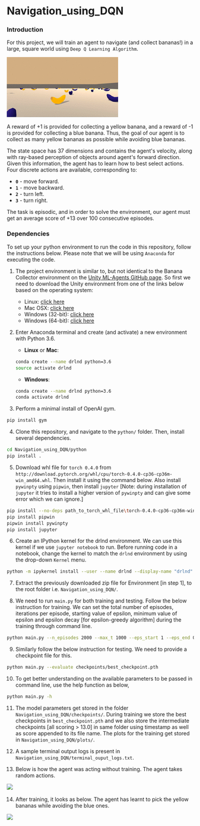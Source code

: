 # Navigation_using_DQN

### Introduction

For this project, we will train an agent to navigate (and collect bananas!) in a large, square world using `Deep Q Learning Algorithm`.

<img src="images/description.gif">

A reward of +1 is provided for collecting a yellow banana, and a reward of -1 is provided for collecting a blue banana.  Thus, the goal of our agent is to collect as many yellow bananas as possible while avoiding blue bananas.  

The state space has 37 dimensions and contains the agent's velocity, along with ray-based perception of objects around agent's forward direction.  Given this information, the agent has to learn how to best select actions.  Four discrete actions are available, corresponding to:
- **`0`** - move forward.
- **`1`** - move backward.
- **`2`** - turn left.
- **`3`** - turn right.

The task is episodic, and in order to solve the environment, our agent must get an average score of +13 over 100 consecutive episodes.

### Dependencies

To set up your python environment to run the code in this repository, follow the instructions below. Please note that we will be using `Anaconda`
for executing the code. 

1. The project environment is similar to, but not identical to the Banana Collector environment on the [Unity ML-Agents GitHub page](https://github.com/Unity-Technologies/ml-agents/blob/main/docs/Learning-Environment-Examples.md#banana-collector). So first we need to download the Unity environment from one of the links below based on the operating system:
    - Linux: [click here](https://s3-us-west-1.amazonaws.com/udacity-drlnd/P1/Banana/Banana_Linux.zip)
    - Mac OSX: [click here](https://s3-us-west-1.amazonaws.com/udacity-drlnd/P1/Banana/Banana.app.zip)
    - Windows (32-bit): [click here](https://s3-us-west-1.amazonaws.com/udacity-drlnd/P1/Banana/Banana_Windows_x86.zip)
    - Windows (64-bit): [click here](https://s3-us-west-1.amazonaws.com/udacity-drlnd/P1/Banana/Banana_Windows_x86_64.zip)
    
2. Enter Anaconda terminal and create (and activate) a new environment with Python 3.6.

	- __Linux__ or __Mac__: 
	```bash
	conda create --name drlnd python=3.6
	source activate drlnd
	```
	- __Windows__: 
	```bash
	conda create --name drlnd python=3.6 
	conda activate drlnd
	```
	  
3. Perform a minimal install of OpenAI gym.
  ```bash
  pip install gym
  ```

4. Clone this repository, and navigate to the `python/` folder.  Then, install several dependencies.
  ```bash
  cd Navigation_using_DQN/python
  pip install .
  ```

5. Download whl file for `torch 0.4.0` from `http://download.pytorch.org/whl/cpu/torch-0.4.0-cp36-cp36m-win_amd64.whl`. Then install it using the command below. Also install `pywinpty` using `pipwin`, then install `jupyter` [Note: during installation of `jupyter` it tries to install a higher version of `pywinpty` and can give some error which we can ignore.]
  ```bash
  pip install --no-deps path_to_torch_whl_file\torch-0.4.0-cp36-cp36m-win_amd64.whl
  pip install pipwin
  pipwin install pywinpty
  pip install jupyter
  ```
6. Create an IPython kernel for the drlnd environment. We can use this kernel if we use `jupyter notebook` to run. Before running code in a notebook, change the kernel to match the `drlnd` environment by using the drop-down `Kernel` menu.
  ```bash
  python -m ipykernel install --user --name drlnd --display-name "drlnd"
  ```

7. Extract the previously downloaded zip file for Environment [in step 1], to the root folder i.e. `Navigation_using_DQN/`.

8. We need to run `main.py` for both training and testing. Follow the below instruction for training. We can set the total number of episodes, iterations per episode, starting value of epsilon, minimum value of epsilon and epsilon decay [for epsilon-greedy  algorithm] during the training through command line. 
  ```bash
  python main.py --n_episodes 2000 --max_t 1000 --eps_start 1 --eps_end 0.01 --eps_decay 0.995
  ```

9. Similarly follow the below instruction for testing. We need to provide a checkpoint file for this. 
  ```bash
  python main.py --evaluate checkpoints/best_checkpoint.pth
  ```
  
10. To get better understanding on the available parameters to be passed in command line, use the help function as below, 
  ```bash
  python main.py -h
  ```

11. The model parameters get stored in the folder `Navigation_using_DQN/checkpoints/`. During training we store the best checkpoints in `best_checkpoint.pth` and we 
also store the intermediate checkpoints [all scoring > 13.0] in same folder using timestamp as well as score appended to its file name. The plots for the training get stored in `Navigation_using_DQN/plots/`. 

12. A sample terminal output logs is present in `Navigation_using_DQN/terminal_ouput_logs.txt`.

13. Below is how the agent was acting without training. The agent takes random actions. 
<img src="images/untrained.gif">

14. After training, it looks as below. The agent has learnt to pick the yellow bananas while avoiding the blue ones. 
<img src="images/trained.gif">



